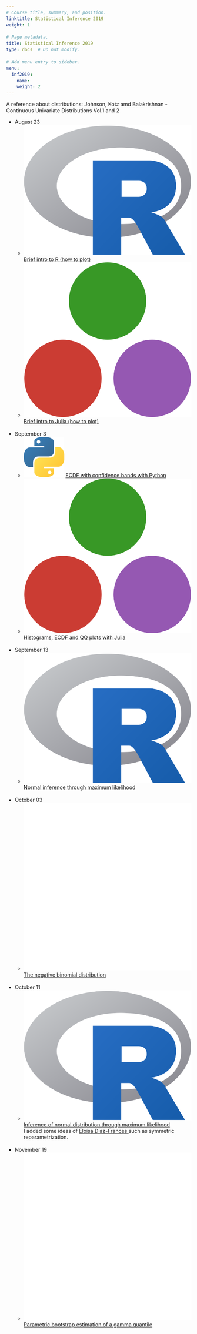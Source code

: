 ```yaml
---
# Course title, summary, and position.
linktitle: Statistical Inference 2019
weight: 1

# Page metadata.
title: Statistical Inference 2019
type: docs  # Do not modify.

# Add menu entry to sidebar.
menu:
  inf2019:
    name: 
    weight: 2
---
```

A reference about distributions:
Johnson, Kotz amd Balakrishnan - Continuous Univariate Distributions Vol.1 and 2

<ul>
  <li>
    August 23
    <ul>
      <li>
	<span class="inline-svg"> <img src="R_logo.svg"/>
          <a href="https://irvinggomez.github.io/Statistical_Inference_2019/Ayudantia_1_23_agosto.html", target="_blank">
           Brief intro to R (how to plot)
          </a>
	</span>
      </li>
      <li>
	<span class="inline-svg"> <img src="julia-dots.svg"/>
          <a href="Ayudantia_1_23_agosto.jl">
            Brief intro to Julia (how to plot)
          </a>
	</span>
      </li>
    </ul>
  </li>
  <br>
  <li>
    September 3
    <ul>
      <li>
	<span class="inline-svg"> <img src="Python-logo.svg"/>
          <a href="0_ECDF.py">
           ECDF with confidence bands with Python
          </a>
	</span>
      </li>
      <li>
	<span class="inline-svg"> <img src="julia-dots.svg"/>
          <a href="Ayudantia_2_3septiembre.jl">
            Histograms, ECDF and QQ plots with Julia
          </a>
	</span>
      </li>
    </ul>
  </li>
  <br>
  <li>
    September 13
    <ul>
      <li>
	<span class="inline-svg"> <img src="R_logo.svg"/>
          <a href="Inferencia_Normal.R">
            Normal inference through maximum likelihood
          </a>
	</span>
      </li>
    </ul>
  </li>
  <br>
  <li>
    October 03
    <ul>
      <li>
	<span class="inline-svg"> <img src="book.svg"/>
          <a href="guia3_2019.pdf">
            The negative binomial distribution
          </a>
	</span>
      </li>
    </ul>
  </li>
  <br>
  <li>
    October 11
    <ul>
      <li>
	<span class="inline-svg"> <img src="R_logo.svg"/>
          <a href="Normal_Inference.R">
            Inference of normal distribution through maximum likelihood
          </a>
	</span>
	<br>
	I added some ideas of <a href="https://www.cimat.mx/es/Eloisa_Diaz-Frances_Murguia", target = "_blank"> Eloísa Díaz-Frances <a> such as symmetric reparametrization.
      </li>
    </ul>
  </li>
  <br>
  <li>
    November 19
    <ul>
      <li>
	<span class="inline-svg"> <img src="book.svg"/>
          <a href="guia6nov17.pdf">
            Parametric bootstrap estimation of a gamma quantile
          </a>
	</span>
      </li>
    </ul>
  </li>
</ul>
